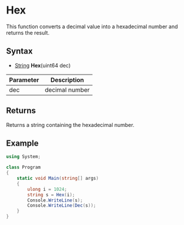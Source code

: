 # Hex

This function converts a decimal value into a hexadecimal number and returns the result.

## Syntax

- [String](String.md) **Hex**(uint64 dec)

| Parameter | Description |
| --- | --- |
| dec | decimal number |

## Returns

Returns a string containing the hexadecimal number.

## Example

```csharp
using System;

class Program
{
    static void Main(string[] args)
    {
        ulong i = 1024;
        string s = Hex(i);
        Console.WriteLine(s);
        Console.WriteLine(Dec(s));
    }
}
```